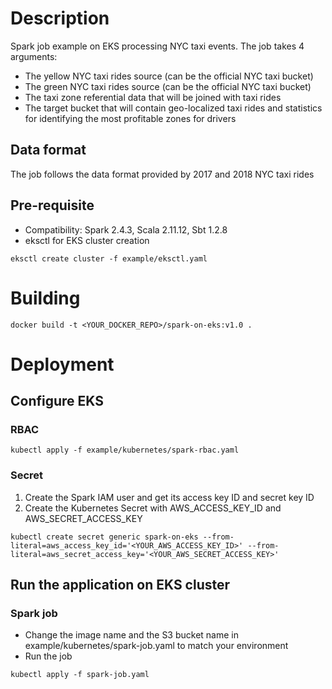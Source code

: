 
# Description

Spark job example on EKS processing NYC taxi events. The job takes 4 arguments:
* The yellow NYC taxi rides source (can be the official NYC taxi bucket)
* The green NYC taxi rides source (can be the official NYC taxi bucket)
* The taxi zone referential data that will be joined with taxi rides
* The target bucket that will contain geo-localized taxi rides and statistics for identifying the most profitable zones for drivers

## Data format

The job follows the data format provided by 2017 and 2018 NYC taxi rides

## Pre-requisite

* Compatibility: Spark 2.4.3, Scala 2.11.12, Sbt 1.2.8
* eksctl for EKS cluster creation

`eksctl create cluster -f example/eksctl.yaml`


# Building

`docker build -t <YOUR_DOCKER_REPO>/spark-on-eks:v1.0 .`


# Deployment

## Configure EKS

### RBAC

`kubectl apply -f example/kubernetes/spark-rbac.yaml`

### Secret

1. Create the Spark IAM user and get its access key ID and secret key ID
2. Create the Kubernetes Secret with AWS_ACCESS_KEY_ID and AWS_SECRET_ACCESS_KEY

`kubectl create secret generic spark-on-eks --from-literal=aws_access_key_id='<YOUR_AWS_ACCESS_KEY_ID>' --from-literal=aws_secret_access_key='<YOUR_AWS_SECRET_ACCESS_KEY>'`

## Run the application on EKS cluster

### Spark job

* Change the image name and the S3 bucket name in example/kubernetes/spark-job.yaml to match your environment
* Run the job

`kubectl apply -f spark-job.yaml`
